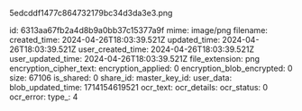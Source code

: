 5edcddf1477c864732179bc34d3da3e3.png

id: 6313aa67fb2a4d8b9a0bb37c15377a9f
mime: image/png
filename: 
created_time: 2024-04-26T18:03:39.521Z
updated_time: 2024-04-26T18:03:39.521Z
user_created_time: 2024-04-26T18:03:39.521Z
user_updated_time: 2024-04-26T18:03:39.521Z
file_extension: png
encryption_cipher_text: 
encryption_applied: 0
encryption_blob_encrypted: 0
size: 67106
is_shared: 0
share_id: 
master_key_id: 
user_data: 
blob_updated_time: 1714154619521
ocr_text: 
ocr_details: 
ocr_status: 0
ocr_error: 
type_: 4